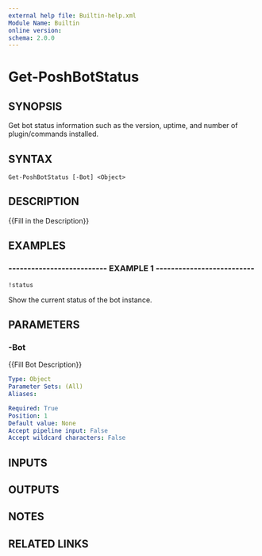 ```yaml
---
external help file: Builtin-help.xml
Module Name: Builtin
online version: 
schema: 2.0.0
---
```


# Get-PoshBotStatus

## SYNOPSIS
Get bot status information such as the version, uptime, and number of plugin/commands installed.

## SYNTAX

```
Get-PoshBotStatus [-Bot] <Object>
```

## DESCRIPTION
{{Fill in the Description}}

## EXAMPLES

### -------------------------- EXAMPLE 1 --------------------------
```
!status
```

Show the current status of the bot instance.

## PARAMETERS

### -Bot
{{Fill Bot Description}}

```yaml
Type: Object
Parameter Sets: (All)
Aliases: 

Required: True
Position: 1
Default value: None
Accept pipeline input: False
Accept wildcard characters: False
```

## INPUTS

## OUTPUTS

## NOTES

## RELATED LINKS

